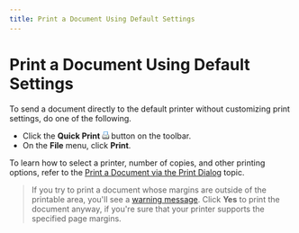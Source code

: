 ```yaml
---
title: Print a Document Using Default Settings
---
```

# Print a Document Using Default Settings
To send a document directly to the default printer without customizing print settings, do one of the following.
* Click the **Quick Print** ![previewButtonQuickPrint](../../../../images/Img7262.png) button on the toolbar.
* On the **File** menu, click **Print**.

To learn how to select a printer, number of copies, and other printing options, refer to the [Print a Document via the Print Dialog](../../../../../interface-elements-for-desktop/articles/print-preview/print-preview-for-winforms/printing-and-page-setup/print-a-document-via-the-print-dialog.md) topic.

 
> If you try to print a document whose margins are outside of the printable area, you'll see a [warning message](../../../../../interface-elements-for-desktop/articles/print-preview/print-preview-for-winforms/warnings-and-error-messages-in-print-preview.md). Click **Yes** to print the document anyway, if you're sure that your printer supports the specified page margins.